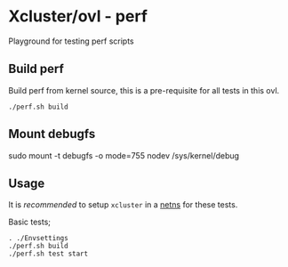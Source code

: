 # Xcluster/ovl - perf

Playground for testing perf scripts

## Build perf
Build perf from kernel source, this is a pre-requisite for all tests in this ovl.
```
./perf.sh build
```

## Mount debugfs
sudo mount -t debugfs -o mode=755 nodev /sys/kernel/debug

## Usage
It is *recommended* to setup `xcluster` in a
[netns](https://github.com/Nordix/xcluster/blob/master/doc/netns.md)
for these tests.

Basic tests;
```
. ./Envsettings
./perf.sh build
./perf.sh test start
```

